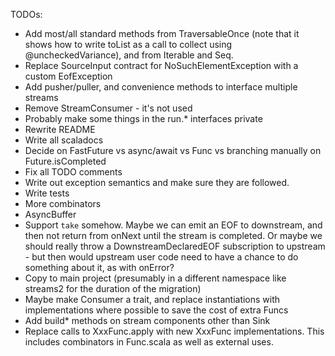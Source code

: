 TODOs:

- Add most/all standard methods from TraversableOnce (note that it shows how to write toList as a call to collect using
  @uncheckedVariance), and from Iterable and Seq.
- Replace SourceInput contract for NoSuchElementException with a custom EofException
- Add pusher/puller, and convenience methods to interface multiple streams 
- Remove StreamConsumer - it's not used
- Probably make some things in the run.* interfaces private
- Rewrite README
- Write all scaladocs
- Decide on FastFuture vs async/await vs Func vs branching manually on Future.isCompleted
- Fix all TODO comments
- Write out exception semantics and make sure they are followed.
- Write tests
- More combinators
- AsyncBuffer
- Support `take` somehow. Maybe we can emit an EOF to downstream, and then not return from onNext until the stream is
  completed. Or maybe we should really throw a DownstreamDeclaredEOF subscription to upstream - but then would upstream
  user code need to have a chance to do something about it, as with onError?
- Copy to main project (presumably in a different namespace like streams2 for the duration of the migration)
- Maybe make Consumer a trait, and replace instantiations with implementations where possible to save the cost of extra Funcs
- Add build* methods on stream components other than Sink
- Replace calls to XxxFunc.apply with new XxxFunc implementations. This includes combinators in Func.scala as well as 
  external uses.

